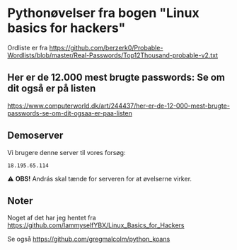 # Pythonøvelser fra bogen "Linux basics for hackers"

Ordliste er fra https://github.com/berzerk0/Probable-Wordlists/blob/master/Real-Passwords/Top12Thousand-probable-v2.txt

## Her er de 12.000 mest brugte passwords: Se om dit også er på listen
https://www.computerworld.dk/art/244437/her-er-de-12-000-mest-brugte-passwords-se-om-dit-ogsaa-er-paa-listen 

## Demoserver
Vi brugere denne server til vores forsøg:

```
18.195.65.114
```

:warning: **OBS!** András skal tænde for serveren for at øvelserne virker. 

## Noter 
Noget af det har jeg hentet fra https://github.com/IammyselfYBX/Linux_Basics_for_Hackers

Se også https://github.com/gregmalcolm/python_koans
